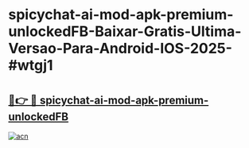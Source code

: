 # spicychat-ai-mod-apk-premium-unlockedFB-Baixar-Gratis-Ultima-Versao-Para-Android-IOS-2025-#wtgj1

# <h2><a href="https://ainizakaria.my?title=spicychat-ai-mod-apk-premium-unlockedFB&ref=22M">🔗👉 🔴 spicychat-ai-mod-apk-premium-unlockedFB</a></h2>

[![acn](https://github.com/user-attachments/assets/0f9c940e-d8b0-45ae-aac7-cd30a18b3e1c)](https://ainizakaria.my?title=spicychat-ai-mod-apk-premium-unlockedFB&ref=22M)

